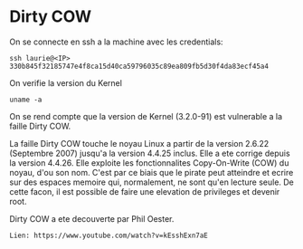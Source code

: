 # Dirty COW

On se connecte en ssh a la machine avec les credentials:
```
ssh laurie@<IP>
330b845f32185747e4f8ca15d40ca59796035c89ea809fb5d30f4da83ecf45a4
```

On verifie la version du Kernel
```
uname -a
```

On se rend compte que la version de Kernel (3.2.0-91) est vulnerable a la faille Dirty COW.



La faille Dirty COW touche le noyau Linux a partir de la version 2.6.22 (Septembre 2007) jusqu'a la version 4.4.25 inclus. Elle a ete corrige depuis la version 4.4.26.
Elle exploite les fonctionnalites Copy-On-Write (COW) du noyau, d'ou son nom. C'est par ce biais que le pirate peut atteindre et ecrire sur des espaces memoire qui, normalement, ne sont qu'en lecture seule. 
De cette facon, il est possible de faire une elevation de privileges et devenir root.

Dirty COW a ete decouverte par Phil Oester.
```
Lien: https://www.youtube.com/watch?v=kEsshExn7aE
```
